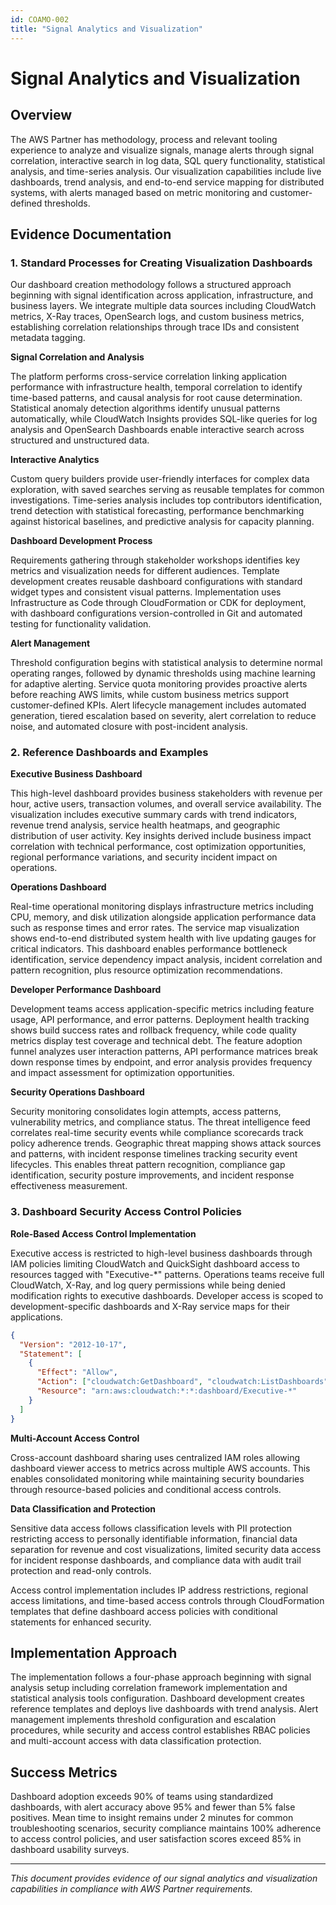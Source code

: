 ```yaml
---
id: COAMO-002
title: "Signal Analytics and Visualization"
---
```


# Signal Analytics and Visualization

## Overview

The AWS Partner has methodology, process and relevant tooling experience to analyze and visualize signals, manage alerts through signal correlation, interactive search in log data, SQL query functionality, statistical analysis, and time-series analysis. Our visualization capabilities include live dashboards, trend analysis, and end-to-end service mapping for distributed systems, with alerts managed based on metric monitoring and customer-defined thresholds.

## Evidence Documentation

### 1. Standard Processes for Creating Visualization Dashboards

Our dashboard creation methodology follows a structured approach beginning with signal identification across application, infrastructure, and business layers. We integrate multiple data sources including CloudWatch metrics, X-Ray traces, OpenSearch logs, and custom business metrics, establishing correlation relationships through trace IDs and consistent metadata tagging.

**Signal Correlation and Analysis**

The platform performs cross-service correlation linking application performance with infrastructure health, temporal correlation to identify time-based patterns, and causal analysis for root cause determination. Statistical anomaly detection algorithms identify unusual patterns automatically, while CloudWatch Insights provides SQL-like queries for log analysis and OpenSearch Dashboards enable interactive search across structured and unstructured data.

**Interactive Analytics**

Custom query builders provide user-friendly interfaces for complex data exploration, with saved searches serving as reusable templates for common investigations. Time-series analysis includes top contributors identification, trend detection with statistical forecasting, performance benchmarking against historical baselines, and predictive analysis for capacity planning.

**Dashboard Development Process**

Requirements gathering through stakeholder workshops identifies key metrics and visualization needs for different audiences. Template development creates reusable dashboard configurations with standard widget types and consistent visual patterns. Implementation uses Infrastructure as Code through CloudFormation or CDK for deployment, with dashboard configurations version-controlled in Git and automated testing for functionality validation.

**Alert Management**

Threshold configuration begins with statistical analysis to determine normal operating ranges, followed by dynamic thresholds using machine learning for adaptive alerting. Service quota monitoring provides proactive alerts before reaching AWS limits, while custom business metrics support customer-defined KPIs. Alert lifecycle management includes automated generation, tiered escalation based on severity, alert correlation to reduce noise, and automated closure with post-incident analysis.

### 2. Reference Dashboards and Examples

**Executive Business Dashboard**

This high-level dashboard provides business stakeholders with revenue per hour, active users, transaction volumes, and overall service availability. The visualization includes executive summary cards with trend indicators, revenue trend analysis, service health heatmaps, and geographic distribution of user activity. Key insights derived include business impact correlation with technical performance, cost optimization opportunities, regional performance variations, and security incident impact on operations.

**Operations Dashboard**

Real-time operational monitoring displays infrastructure metrics including CPU, memory, and disk utilization alongside application performance data such as response times and error rates. The service map visualization shows end-to-end distributed system health with live updating gauges for critical indicators. This dashboard enables performance bottleneck identification, service dependency impact analysis, incident correlation and pattern recognition, plus resource optimization recommendations.

**Developer Performance Dashboard**

Development teams access application-specific metrics including feature usage, API performance, and error patterns. Deployment health tracking shows build success rates and rollback frequency, while code quality metrics display test coverage and technical debt. The feature adoption funnel analyzes user interaction patterns, API performance matrices break down response times by endpoint, and error analysis provides frequency and impact assessment for optimization opportunities.

**Security Operations Dashboard**

Security monitoring consolidates login attempts, access patterns, vulnerability metrics, and compliance status. The threat intelligence feed correlates real-time security events while compliance scorecards track policy adherence trends. Geographic threat mapping shows attack sources and patterns, with incident response timelines tracking security event lifecycles. This enables threat pattern recognition, compliance gap identification, security posture improvements, and incident response effectiveness measurement.

### 3. Dashboard Security Access Control Policies

**Role-Based Access Control Implementation**

Executive access is restricted to high-level business dashboards through IAM policies limiting CloudWatch and QuickSight dashboard access to resources tagged with "Executive-*" patterns. Operations teams receive full CloudWatch, X-Ray, and log query permissions while being denied modification rights to executive dashboards. Developer access is scoped to development-specific dashboards and X-Ray service maps for their applications.

```json
{
  "Version": "2012-10-17",
  "Statement": [
    {
      "Effect": "Allow",
      "Action": ["cloudwatch:GetDashboard", "cloudwatch:ListDashboards"],
      "Resource": "arn:aws:cloudwatch:*:*:dashboard/Executive-*"
    }
  ]
}
```

**Multi-Account Access Control**

Cross-account dashboard sharing uses centralized IAM roles allowing dashboard viewer access to metrics across multiple AWS accounts. This enables consolidated monitoring while maintaining security boundaries through resource-based policies and conditional access controls.

**Data Classification and Protection**

Sensitive data access follows classification levels with PII protection restricting access to personally identifiable information, financial data separation for revenue and cost visualizations, limited security data access for incident response dashboards, and compliance data with audit trail protection and read-only controls.

Access control implementation includes IP address restrictions, regional access limitations, and time-based access controls through CloudFormation templates that define dashboard access policies with conditional statements for enhanced security.

## Implementation Approach

The implementation follows a four-phase approach beginning with signal analysis setup including correlation framework implementation and statistical analysis tools configuration. Dashboard development creates reference templates and deploys live dashboards with trend analysis. Alert management implements threshold configuration and escalation procedures, while security and access control establishes RBAC policies and multi-account access with data classification protection.

## Success Metrics

Dashboard adoption exceeds 90% of teams using standardized dashboards, with alert accuracy above 95% and fewer than 5% false positives. Mean time to insight remains under 2 minutes for common troubleshooting scenarios, security compliance maintains 100% adherence to access control policies, and user satisfaction scores exceed 85% in dashboard usability surveys.

---

*This document provides evidence of our signal analytics and visualization capabilities in compliance with AWS Partner requirements.*
